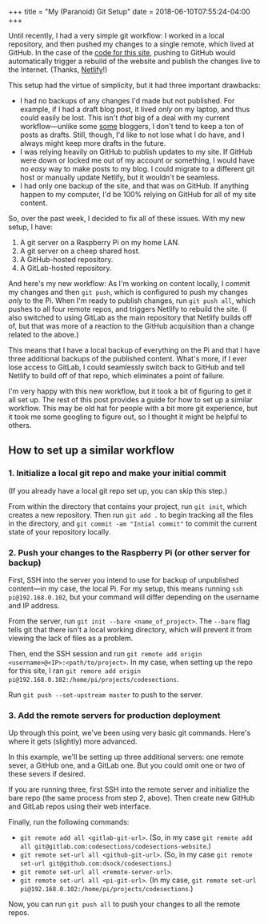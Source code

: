 +++
title = "My (Paranoid) Git Setup"
date = 2018-06-10T07:55:24-04:00
+++

Until recently, I had a very simple git workflow: I worked in a local repository, and then pushed my changes to a single remote, which lived at GitHub.  In the case of the [code for this site](https://www.gitlab.com/codesections/codesections-website), pushing to GitHub would automatically trigger a rebuild of the website and publish the changes live to the Internet. (Thanks, [Netlify](https://www.netlify.com)!)

This setup had the virtue of simplicity, but it had three important drawbacks:

* I had no backups of any changes I'd made but not published.  For example, if I had a draft blog post, it lived *only* on my laptop, and thus could easily be lost.  This isn't *that* big of a deal with my current workflow—unlike some [some](https://fosstodon.org/@h4ck3r9/100174544939337521) bloggers, I don't tend to keep a ton of posts as drafts.  Still, though, I'd like to not lose what I do have, and I always might keep more drafts in the future. 
* I was relying heavily on GitHub to publish updates to my site.  If GitHub were down or locked me out of my account or something, I would have no *easy* way to make posts to my blog.  I could migrate to a different git host or manually update Netlify, but it wouldn't be seamless.
* I had only one backup of the site, and that was on GitHub.  If anything happen to my computer, I'd be 100% relying on GitHub for all of my site content.

So, over the past week, I decided to fix all of these issues.  With my new setup, I have:

1. A git server on a Raspberry Pi on my home LAN.
2. A git server on a cheep shared host.
3. A GitHub-hosted repository.
4. A GitLab-hosted repository.

And here's my new workflow: As I'm working on content locally, I commit my changes and then `git push`, which is configured to push my changes *only* to the Pi.  When I'm ready to publish changes, run `git push all`, which pushes to all four remote repos, and triggers Netlify to rebuild the site.  (I also switched to using GitLab as the main repository that Netlify builds off of, but that was more of a reaction to the GitHub acquisition than a change related to the above.)

This means that I have a local backup of everything on the Pi and that I have three additional backups of the published content.  What's more, if I ever lose access to GitLab, I could seamlessly switch back to GitHub and tell Netlify to build off of that repo, which eliminates a point of failure. 

I'm very happy with this new workflow, but it took a bit of figuring to get it all set up.  The rest of this post provides a guide for how to set up a similar workflow.  This may be old hat for people with a bit more git experience, but it took me some googling to figure out, so I thought it might be helpful to others. 

## How to set up a similar workflow

### 1. Initialize a local git repo and make your initial commit

(If you already have a local git repo set up, you can skip this step.)

From within the directory that contains your project, run `git init`, which creates a new repository.  Then run `git add .` to begin tracking all the files in the directory, and `git commit -am "Intial commit"` to commit the current state of your repository locally.

### 2. Push your changes to the Raspberry Pi (or other server for backup)

First, SSH into the server you intend to use for backup of unpublished content—in my case, the local Pi.  For my setup, this means running `ssh pi@192.168.0.102`, but your command will differ depending on the username and IP address. 

From the server, run `git init --bare <name_of_project>`.  The `--bare` flag tells git that there isn't a local working directory, which will prevent it from viewing the lack of files as a problem.

Then, end the SSH session and run `git remote add origin <username>@<IP>:<path/to/project>`.  In my case, when setting up the repo for this site, I ran `git remore add origin pi@192.168.0.102:/home/pi/projects/codesections`. 

Run `git push --set-upstream master` to push to the server.

### 3.  Add the remote servers for production deployment

Up through this point, we've been using very basic git commands.  Here's where it gets (slightly) more advanced.

In this example, we'll be setting up three additional servers: one remote sever, a GitHub one, and a GitLab one.  But you could omit one or two of these severs if desired. 

If you are running three, first SSH into the remote server and initialize the bare repo (the same process from step 2, above).  Then create new GitHub and GitLab repos using their web interface. 

Finally, run the following commands:

* `git remote add all <gitlab-git-url>`.  (So, in my case `git remote add all git@gitlab.com:codesections/codesections-website`.)
* `git remote set-url all <github-git-url>`. (So, in my case `git remote set-url git@github.com:dsock/codesections`.)
* `git remote set-url all <remote-server-url>`.
* `git remote set-url all <pi-git-url>`. (In my case, `git remote set-url pi@192.168.0.102:/home/pi/projects/codesections`.)

Now, you can run `git push all` to push your changes to all the remote repos.  

